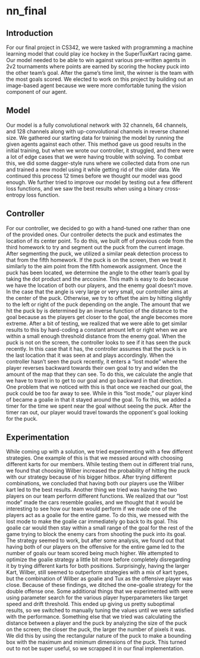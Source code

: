 # nn_final

## Introduction

For our final project in CS342, we were tasked with programming a machine learning model that could play ice hockey in the SuperTuxKart racing game. Our model needed to be able to win against various pre-written agents in 2v2 tournaments where points are earned by scoring the hockey puck into the other team’s goal. After the game’s time limit, the winner is the team with the most goals scored. We elected to work on this project by building out an image-based agent because we were more comfortable tuning the vision component of our agent. 
    
## Model

Our model is a fully convolutional network with 32 channels, 64 channels, and 128 channels along with up-convolutional channels in reverse channel size. We gathered our starting data for training the model by running the given agents against each other. This method gave us good results in the initial training, but when we wrote our controller, it struggled, and there were a lot of edge cases that we were having trouble with solving. To combat this, we did some dagger-style runs where we collected data from one run and trained a new model using it while getting rid of the older data. We continued this process 12 times before we thought our model was good enough. We further tried to improve our model by testing out a few different loss functions, and we saw the best results when using a binary cross-entropy loss function. 
    
## Controller

For our controller, we decided to go with a hand-tuned one rather than one of the provided ones. Our controller detects the puck and estimates the location of its center point. To do this, we built off of previous code from the third homework to try and segment out the puck from the current image. After segmenting the puck, we utilized a similar peak detection process to that from the fifth homework.
If the puck is on the screen, then we treat it similarly to the aim point from the fifth homework assignment. Once the puck has been located, we determine the angle to the other team’s goal by taking the dot product and the arccosine. This math is easy to do because we have the location of both our players, and the enemy goal doesn’t move. In the case that the angle is very large or very small, our controller aims at the center of the puck. Otherwise, we try to offset the aim by hitting slightly to the left or right of the puck depending on the angle. The amount that we hit the puck by is determined by an inverse function of the distance to the goal because as the players get closer to the goal, the angle becomes more extreme. After a bit of testing, we realized that we were able to get similar results to this by hard-coding a constant amount left or right when we are within a small enough threshold distance from the enemy goal. 
When the puck is not on the screen, the controller looks to see if it has seen the puck recently. In this case that it has, the controller assumes that the puck is in the last location that it was seen at and plays accordingly. When the controller hasn’t seen the puck recently, it enters a “lost mode” where the player reverses backward towards their own goal to try and widen the amount of the map that they can see. To do this, we calculate the angle that we have to travel in to get to our goal and go backward in that direction. One problem that we noticed with this is that once we reached our goal, the puck could be too far away to see. While in this “lost mode,” our player kind of became a goalie in that it stayed around the goal. To fix this, we added a timer for the time we spent near the goal without seeing the puck. After the timer ran out, our player would travel towards the opponent's goal looking for the puck.

## Experimentation

While coming up with a solution, we tried experimenting with a few different strategies. 
One example of this is that we messed around with choosing different karts for our members. While testing them out in different trial runs, we found that choosing Wilber increased the probability of hitting the puck with our strategy because of his bigger hitbox. After trying different combinations, we concluded that having both our players use the Wilber kart led to the best results.
 Another thing we tried was having the two players on our team perform different functions. We realized that our “lost mode” made the cars resemble goalies, and we thought that it would be interesting to see how our team would perform if we made one of the players act as a goalie for the entire game. To do this, we messed with the lost mode to make the goalie car immediately go back to its goal. This goalie car would then stay within a small range of the goal for the rest of the game trying to block the enemy cars from shooting the puck into its goal. The strategy seemed to work, but after some analysis, we found out that having both of our players on the offensive for the entire game led to the number of goals our team scored being much higher. We attempted to optimize the goalie strategy a little bit more before completely disregarding it by trying different karts for both positions. Surprisingly, having the larger Kart, Wilber, still seemed to outperform strategies with a mix of kart types, but the combination of Wilber as goalie and Tux as the offensive player was close. Because of these findings, we ditched the one-goalie strategy for the double offense one.
 Some additional things that we experimented with were using parameter search for the various player hyperparameters like target speed and drift threshold. This ended up giving us pretty suboptimal results, so we switched to manually tuning the values until we were satisfied with the performance. Something else that we tried was calculating the distance between a player and the puck by analyzing the size of the puck on the screen; the closer the puck, the larger the number of pixels it was. We did this by using the rectangular nature of the puck to make a bounding box with the maximum and minimum dimensions of the puck. This turned out to not be super useful, so we scrapped it in our final implementation.
